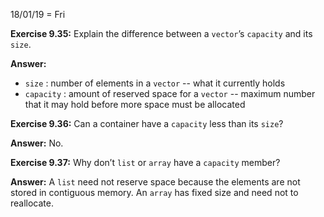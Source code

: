 18/01/19 = Fri

**Exercise 9.35:** Explain the difference between a `vector`’s `capacity` and its `size`.

**Answer:**

- `size` : number of elements in a `vector` -- what it currently holds
- `capacity` : amount of reserved space for a `vector` -- maximum number that it may hold before more space must be allocated

**Exercise 9.36:** Can a container have a `capacity` less than its `size`?

**Answer:** No.

**Exercise 9.37:** Why don’t `list` or `array` have a `capacity` member?

**Answer:** A `list` need not reserve space because the elements are not stored in contiguous memory. An `array` has fixed size and need not to reallocate.

